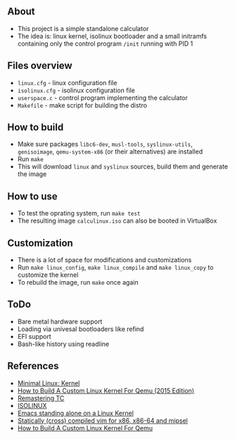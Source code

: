 ## About
* This project is a simple standalone calculator
* The idea is: linux kernel, isolinux bootloader and a small initramfs containing only the control program `/init` running with PID 1

## Files overview
* `linux.cfg` - linux configuration file
* `isolinux.cfg` - isolinux configuration file
* `userspace.c` - control program implementing the calculator
* `Makefile` - make script for building the distro

## How to build
* Make sure packages `libc6-dev`, `musl-tools`, `syslinux-utils`, `genisoimage`, `qemu-system-x86` (or their alternatives) are installed
* Run `make`
* This will download `linux` and `syslinux` sources, build them and generate the image

## How to use
* To test the oprating system, run `make test`
* The resulting image `calculinux.iso` can also be booted in VirtualBox

## Customization
* There is a lot of space for modifications and customizations
* Run `make linux_config`, `make linux_compile` and `make linux_copy` to customize the kernel
* To rebuild the image, run `make` once again

## ToDo
* Bare metal hardware support
* Loading via univesal bootloaders like refind
* EFI support
* Bash-like history using readline

## References
* [Minimal Linux: Kernel](https://web.archive.org/web/20120531230827/http://blog.nasirabed.com/2012/01/minimal-linux-kernel.html)
* [How to Build A Custom Linux Kernel For Qemu (2015 Edition)](https://mgalgs.github.io/2015/05/16/how-to-build-a-custom-linux-kernel-for-qemu-2015-edition.html)
* [Remastering TC](https://web.archive.org/web/20191011060753/http://wiki.tinycorelinux.net/wiki:remastering)
* [ISOLINUX](https://wiki.syslinux.org/wiki/index.php?title=ISOLINUX)
* [Emacs standing alone on a Linux Kernel](http://informatimago.com/linux/emacs-on-user-mode-linux.html)
* [Statically (cross) compiled vim for x86, x86-64 and mipsel](https://raymii.org/s/blog/Statically_cross_compiled_vim_for_x86_x86-64_and_mips.html)
* [How to Build A Custom Linux Kernel For Qemu](https://mudongliang.github.io/2017/09/12/how-to-build-a-custom-linux-kernel-for-qemu.html)
